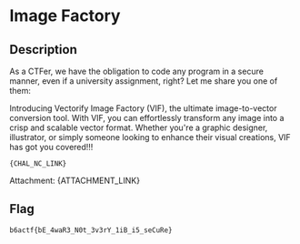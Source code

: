 Image Factory
===

## Description

As a CTFer, we have the obligation to code any program in a secure manner, even if a university assignment, right?  Let me share you one of them:

Introducing Vectorify Image Factory (VIF), the ultimate image-to-vector conversion tool. With VIF, you can effortlessly transform any image into a crisp and scalable vector format. Whether you're a graphic designer, illustrator, or simply someone looking to enhance their visual creations, VIF has got you covered!!!

```
{CHAL_NC_LINK}
```

Attachment: {ATTACHMENT_LINK}

## Flag

`b6actf{bE_4waR3_N0t_3v3rY_1iB_i5_seCuRe}`
